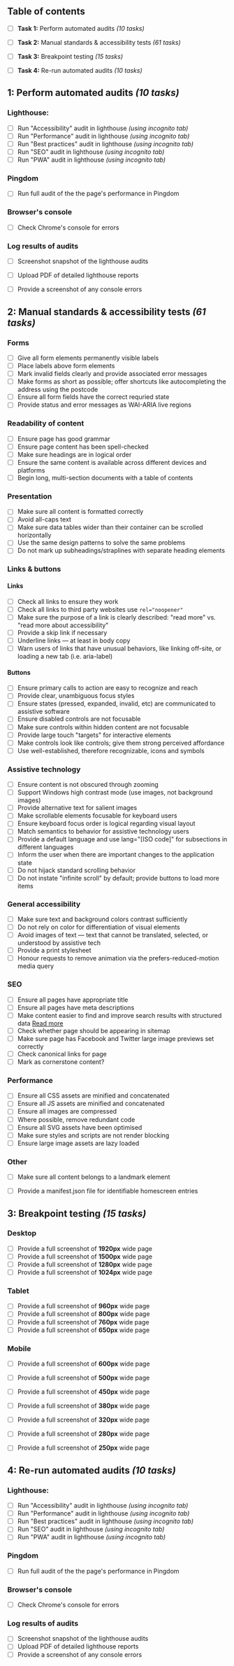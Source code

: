 ## Table of contents
- [ ] **Task 1:**  Perform automated audits _(10 tasks)_ 
- [ ] **Task 2:**  Manual standards & accessibility tests _(61 tasks)_
- [ ] **Task 3:**  Breakpoint testing _(15 tasks)_
- [ ] **Task 4:**  Re-run automated audits _(10 tasks)_


## 1: Perform automated audits _(10 tasks)_

### Lighthouse:
- [ ] Run "Accessibility" audit in lighthouse  _(using incognito tab)_
- [ ] Run "Performance" audit in lighthouse  _(using incognito tab)_
- [ ] Run "Best practices" audit in lighthouse  _(using incognito tab)_
- [ ] Run "SEO" audit in lighthouse _(using incognito tab)_
- [ ] Run "PWA" audit in lighthouse _(using incognito tab)_

### Pingdom
- [ ] Run full audit of the the page's performance in Pingdom

### Browser's console
- [ ] Check Chrome's console for errors

### Log results of audits
- [ ] Screenshot snapshot of the lighthouse audits
- [ ] Upload PDF of detailed lighthouse reports
- [ ] Provide a screenshot of any console errors


## 2: Manual standards & accessibility tests _(61 tasks)_

### Forms
- [ ] Give all form elements permanently visible labels
- [ ] Place labels above form elements
- [ ] Mark invalid fields clearly and provide associated error messages
- [ ] Make forms as short as possible; offer shortcuts like autocompleting the address using the postcode
- [ ] Ensure all form fields have the correct requried state
- [ ] Provide status and error messages as WAI-ARIA live regions

### Readability of content
- [ ] Ensure page has good grammar
- [ ] Ensure page content has been spell-checked
- [ ] Make sure headings are in logical order
- [ ] Ensure the same content is available across different devices and platforms
- [ ] Begin long, multi-section documents with a table of contents

### Presentation
- [ ] Make sure all content is formatted correctly
- [ ] Avoid all-caps text
- [ ] Make sure data tables wider than their container can be scrolled horizontally
- [ ] Use the same design patterns to solve the same problems
- [ ] Do not mark up subheadings/straplines with separate heading elements

### Links & buttons
#### Links
- [ ] Check all links to ensure they work
- [ ] Check all links to third party websites use `rel="noopener"`
- [ ] Make sure the purpose of a link is clearly described: "read more" vs. "read more about accessibility"
- [ ] Provide a skip link if necessary
- [ ] Underline links — at least in body copy
- [ ] Warn users of links that have unusual behaviors, like linking off-site, or loading a new tab (i.e. aria-label)

#### Buttons
- [ ] Ensure primary calls to action are easy to recognize and reach
- [ ] Provide clear, unambiguous focus styles
- [ ] Ensure states (pressed, expanded, invalid, etc) are communicated to assistive software
- [ ] Ensure disabled controls are not focusable
- [ ] Make sure controls within hidden content are not focusable
- [ ] Provide large touch "targets" for interactive elements
- [ ] Make controls look like controls; give them strong perceived affordance
- [ ] Use well-established, therefore recognizable, icons and symbols

### Assistive technology
- [ ] Ensure content is not obscured through zooming
- [ ] Support Windows high contrast mode (use images, not background images)
- [ ] Provide alternative text for salient images
- [ ] Make scrollable elements focusable for keyboard users
- [ ] Ensure keyboard focus order is logical regarding visual layout
- [ ] Match semantics to behavior for assistive technology users
- [ ] Provide a default language and use lang="[ISO code]" for subsections in different languages
- [ ] Inform the user when there are important changes to the application state
- [ ] Do not hijack standard scrolling behavior
- [ ] Do not instate "infinite scroll" by default; provide buttons to load more items

### General accessibility
- [ ] Make sure text and background colors contrast sufficiently
- [ ] Do not rely on color for differentiation of visual elements
- [ ] Avoid images of text — text that cannot be translated, selected, or understood by assistive tech
- [ ] Provide a print stylesheet
- [ ] Honour requests to remove animation via the prefers-reduced-motion media query

### SEO
- [ ] Ensure all pages have appropriate title
- [ ] Ensure all pages have meta descriptions
- [ ] Make content easier to find and improve search results with structured data [Read more](https://developers.google.com/search/docs/guides/prototype)
- [ ] Check whether page should be appearing in sitemap
- [ ] Make sure page has Facebook and Twitter large image previews set correctly
- [ ] Check canonical links for page
- [ ] Mark as cornerstone content?

### Performance
- [ ] Ensure all CSS assets are minified and concatenated
- [ ] Ensure all JS assets are minified and concatenated
- [ ] Ensure all images are compressed
- [ ] Where possible, remove redundant code
- [ ] Ensure all SVG assets have been optimised
- [ ] Make sure styles and scripts are not render blocking
- [ ] Ensure large image assets are lazy loaded

### Other
- [ ] Make sure all content belongs to a landmark element
- [ ] Provide a manifest.json file for identifiable homescreen entries


## 3: Breakpoint testing _(15 tasks)_

### Desktop
- [ ] Provide a full screenshot of **1920px** wide page
- [ ] Provide a full screenshot of **1500px** wide page
- [ ] Provide a full screenshot of **1280px** wide page
- [ ] Provide a full screenshot of **1024px** wide page

### Tablet
- [ ] Provide a full screenshot of **960px** wide page
- [ ] Provide a full screenshot of **800px** wide page
- [ ] Provide a full screenshot of **760px** wide page
- [ ] Provide a full screenshot of **650px** wide page

### Mobile
- [ ] Provide a full screenshot of **600px** wide page
- [ ] Provide a full screenshot of **500px** wide page
- [ ] Provide a full screenshot of **450px** wide page
- [ ] Provide a full screenshot of **380px** wide page
- [ ] Provide a full screenshot of **320px** wide page
- [ ] Provide a full screenshot of **280px** wide page
- [ ] Provide a full screenshot of **250px** wide page


## 4: Re-run automated audits _(10 tasks)_

### Lighthouse:
- [ ] Run "Accessibility" audit in lighthouse  _(using incognito tab)_
- [ ] Run "Performance" audit in lighthouse  _(using incognito tab)_
- [ ] Run "Best practices" audit in lighthouse  _(using incognito tab)_
- [ ] Run "SEO" audit in lighthouse _(using incognito tab)_
- [ ] Run "PWA" audit in lighthouse _(using incognito tab)_

### Pingdom
- [ ] Run full audit of the the page's performance in Pingdom

### Browser's console
- [ ] Check Chrome's console for errors

### Log results of audits
- [ ] Screenshot snapshot of the lighthouse audits
- [ ] Upload PDF of detailed lighthouse reports
- [ ] Provide a screenshot of any console errors
